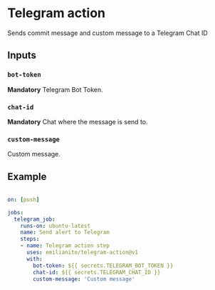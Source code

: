 # Telegram action

Sends commit message and custom message to a Telegram Chat ID 

## Inputs

### `bot-token`

**Mandatory** Telegram Bot Token.

### `chat-id`

**Mandatory** Chat where the message is send to.

### `custom-message`

Custom message.

## Example

```yml
  
on: [push]

jobs:
  telegram_job:
    runs-on: ubuntu-latest
    name: Send alert to Telegram
    steps:
    - name: Telegram action step
      uses: emilianito/telegram-action@v1
      with:
        bot-token: ${{ secrets.TELEGRAM_BOT_TOKEN }}
        chat-id: ${{ secrets.TELEGRAM_CHAT_ID }}
        custom-message: 'Custom message'
```